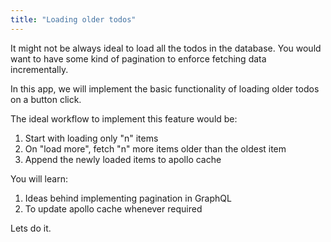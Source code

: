 ```yaml
---
title: "Loading older todos"
---
```


It might not be always ideal to load all the todos in the database. You would want to have some kind of pagination to enforce fetching data incrementally.

In this app, we will implement the basic functionality of loading older todos on a button click.

The ideal workflow to implement this feature would be:

1. Start with loading only "n" items
2. On "load more", fetch "n" more items older than the oldest item
3. Append the newly loaded items to apollo cache

You will learn:

1. Ideas behind implementing pagination in GraphQL
2. To update apollo cache whenever required

Lets do it.